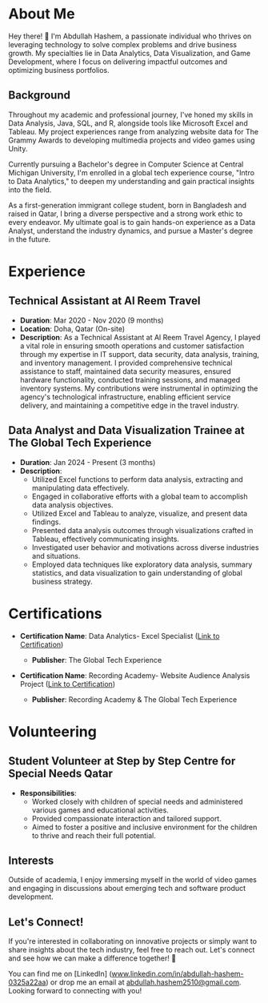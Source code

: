 # About Me

Hey there! 👋 I'm Abdullah Hashem, a passionate individual who thrives on leveraging technology to solve complex problems and drive business growth. My specialties lie in Data Analytics, Data Visualization, and Game Development, where I focus on delivering impactful outcomes and optimizing business portfolios.

## Background

Throughout my academic and professional journey, I've honed my skills in Data Analysis, Java, SQL, and R, alongside tools like Microsoft Excel and Tableau. My project experiences range from analyzing website data for The Grammy Awards to developing multimedia projects and video games using Unity.

Currently pursuing a Bachelor's degree in Computer Science at Central Michigan University, I'm enrolled in a global tech experience course, "Intro to Data Analytics," to deepen my understanding and gain practical insights into the field.

As a first-generation immigrant college student, born in Bangladesh and raised in Qatar, I bring a diverse perspective and a strong work ethic to every endeavor. My ultimate goal is to gain hands-on experience as a Data Analyst, understand the industry dynamics, and pursue a Master's degree in the future.

# Experience

## Technical Assistant at Al Reem Travel
- **Duration**: Mar 2020 - Nov 2020 (9 months)
- **Location**: Doha, Qatar (On-site)
- **Description**:
  As a Technical Assistant at Al Reem Travel Agency, I played a vital role in ensuring smooth operations and customer satisfaction through my expertise in IT support, data security, data analysis, training, and inventory management. I provided comprehensive technical assistance to staff, maintained data security measures, ensured hardware functionality, conducted training sessions, and managed inventory systems. My contributions were instrumental in optimizing the agency's technological infrastructure, enabling efficient service delivery, and maintaining a competitive edge in the travel industry.

## Data Analyst and Data Visualization Trainee at The Global Tech Experience
- **Duration**: Jan 2024 - Present (3 months)
- **Description**:
  - Utilized Excel functions to perform data analysis, extracting and manipulating data effectively.
  - Engaged in collaborative efforts with a global team to accomplish data analysis objectives.
  - Utilized Excel and Tableau to analyze, visualize, and present data findings.
  - Presented data analysis outcomes through visualizations crafted in Tableau, effectively communicating insights.
  - Investigated user behavior and motivations across diverse industries and situations.
  - Employed data techniques like exploratory data analysis, summary statistics, and data visualization to gain understanding of global business strategy.


# Certifications
- **Certification Name**: Data Analytics- Excel Specialist ([Link to Certification](https://www.credential.net/ba0c3cfd-bd4a-46e8-9f70-b21d21c5f83c#gs.6igghc))
  - **Publisher**: The Global Tech Experience

- **Certification Name**: Recording Academy- Website Audience Analysis Project ([Link to Certification](https://www.credential.net/3b562b2e-093f-45b7-8eda-00706a1f5ed7#gs.6igjpu))
  - **Publisher**: Recording Academy & The Global Tech Experience

# Volunteering

## Student Volunteer at Step by Step Centre for Special Needs Qatar
- **Responsibilities**: 
  - Worked closely with children of special needs and administered various games and educational activities.
  - Provided compassionate interaction and tailored support.
  - Aimed to foster a positive and inclusive environment for the children to thrive and reach their full potential.

## Interests

Outside of academia, I enjoy immersing myself in the world of video games and engaging in discussions about emerging tech and software product development.

## Let's Connect!

If you're interested in collaborating on innovative projects or simply want to share insights about the tech industry, feel free to reach out. Let's connect and see how we can make a difference together! 🚀

You can find me on [LinkedIn] (www.linkedin.com/in/abdullah-hashem-0325a22aa) or drop me an email at abdullah.hashem2510@gmail.com. Looking forward to connecting with you!
